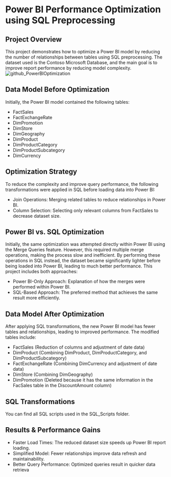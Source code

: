 # Power BI Performance Optimization using SQL Preprocessing

## Project Overview
This project demonstrates how to optimize a Power BI model by reducing the number of relationships between tables using SQL preprocessing. The dataset used is the Contoso Microsoft Database, and the main goal is to improve report performance by reducing model complexity.
![github_PowerBIOptimization](https://github.com/user-attachments/assets/94c3db33-1129-49dc-9b54-55b7b68149e9)

## Data Model Before Optimization
Initially, the Power BI model contained the following tables:

- FactSales
- FactExchangeRate
- DimPromotion
- DimStore
- DimGeography
- DimProduct
- DimProductCategory
- DimProductSubcategory
- DimCurrency

## Optimization Strategy

To reduce the complexity and improve query performance, the following transformations were applied in SQL before loading data into Power BI:
- Join Operations: Merging related tables to reduce relationships in Power BI.
- Column Selection: Selecting only relevant columns from FactSales to decrease dataset size.

## Power BI vs. SQL Optimization

Initially, the same optimization was attempted directly within Power BI using the Merge Queries feature. However, this required multiple merge operations, making the process slow and inefficient. By performing these operations in SQL instead, the dataset became significantly lighter before being loaded into Power BI, leading to much better performance. This project includes both approaches:

- Power BI-Only Approach: Explanation of how the merges were performed within Power BI.
- SQL-Based Approach: The preferred method that achieves the same result more efficiently.

## Data Model After Optimization
After applying SQL transformations, the new Power BI model has fewer tables and relationships, leading to improved performance. The modified tables include:
- FactSales (Reduction of columns and adjustment of date data)
- DimProduct (Combining DimProduct, DimProductCategory, and DimProductSubcategory)
- FactExchangeRate (Combining DimCurrency and adjustment of date data)
- DimStore (Combining DimGeography)
- DimPromotion (Deleted because it has the same information in the FacSales table in the DiscountAmount column)

## SQL Transformations
You can find all SQL scripts used in the SQL_Scripts folder.

## Results & Performance Gains
- Faster Load Times: The reduced dataset size speeds up Power BI report loading.
- Simplified Model: Fewer relationships improve data refresh and maintainability.
- Better Query Performance: Optimized queries result in quicker data retrieva
